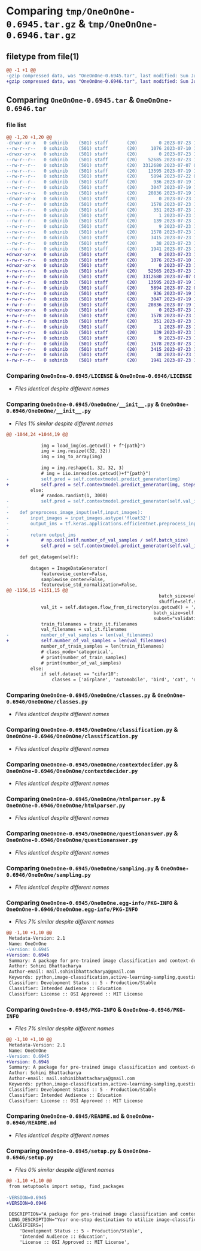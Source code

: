 # Comparing `tmp/OneOnOne-0.6945.tar.gz` & `tmp/OneOnOne-0.6946.tar.gz`

## filetype from file(1)

```diff
@@ -1 +1 @@
-gzip compressed data, was "OneOnOne-0.6945.tar", last modified: Sun Jul 23 18:46:33 2023, max compression
+gzip compressed data, was "OneOnOne-0.6946.tar", last modified: Sun Jul 23 19:15:13 2023, max compression
```

## Comparing `OneOnOne-0.6945.tar` & `OneOnOne-0.6946.tar`

### file list

```diff
@@ -1,20 +1,20 @@
-drwxr-xr-x   0 sohinib    (501) staff       (20)        0 2023-07-23 18:46:33.673183 OneOnOne-0.6945/
--rw-r--r--   0 sohinib    (501) staff       (20)     1076 2023-07-10 14:29:42.000000 OneOnOne-0.6945/LICENSE
-drwxr-xr-x   0 sohinib    (501) staff       (20)        0 2023-07-23 18:46:33.667360 OneOnOne-0.6945/OneOnOne/
--rw-r--r--   0 sohinib    (501) staff       (20)    52685 2023-07-23 18:46:21.000000 OneOnOne-0.6945/OneOnOne/__init__.py
--rw-r--r--   0 sohinib    (501) staff       (20)  3312680 2023-07-07 06:05:06.000000 OneOnOne-0.6945/OneOnOne/classes.py
--rw-r--r--   0 sohinib    (501) staff       (20)    13595 2023-07-19 15:12:53.000000 OneOnOne-0.6945/OneOnOne/classification.py
--rw-r--r--   0 sohinib    (501) staff       (20)     5894 2023-07-22 03:02:07.000000 OneOnOne-0.6945/OneOnOne/contextdecider.py
--rw-r--r--   0 sohinib    (501) staff       (20)      936 2023-07-19 15:12:54.000000 OneOnOne-0.6945/OneOnOne/htmlparser.py
--rw-r--r--   0 sohinib    (501) staff       (20)     3047 2023-07-19 17:26:04.000000 OneOnOne-0.6945/OneOnOne/questionanswer.py
--rw-r--r--   0 sohinib    (501) staff       (20)    20836 2023-07-19 15:12:54.000000 OneOnOne-0.6945/OneOnOne/sampling.py
-drwxr-xr-x   0 sohinib    (501) staff       (20)        0 2023-07-23 18:46:33.672173 OneOnOne-0.6945/OneOnOne.egg-info/
--rw-r--r--   0 sohinib    (501) staff       (20)     1578 2023-07-23 18:46:33.000000 OneOnOne-0.6945/OneOnOne.egg-info/PKG-INFO
--rw-r--r--   0 sohinib    (501) staff       (20)      351 2023-07-23 18:46:33.000000 OneOnOne-0.6945/OneOnOne.egg-info/SOURCES.txt
--rw-r--r--   0 sohinib    (501) staff       (20)        1 2023-07-23 18:46:33.000000 OneOnOne-0.6945/OneOnOne.egg-info/dependency_links.txt
--rw-r--r--   0 sohinib    (501) staff       (20)      139 2023-07-23 18:46:33.000000 OneOnOne-0.6945/OneOnOne.egg-info/requires.txt
--rw-r--r--   0 sohinib    (501) staff       (20)        9 2023-07-23 18:46:33.000000 OneOnOne-0.6945/OneOnOne.egg-info/top_level.txt
--rw-r--r--   0 sohinib    (501) staff       (20)     1578 2023-07-23 18:46:33.672706 OneOnOne-0.6945/PKG-INFO
--rw-r--r--   0 sohinib    (501) staff       (20)     3415 2023-07-23 18:35:25.000000 OneOnOne-0.6945/README.md
--rw-r--r--   0 sohinib    (501) staff       (20)       38 2023-07-23 18:46:33.673322 OneOnOne-0.6945/setup.cfg
--rw-r--r--   0 sohinib    (501) staff       (20)     1941 2023-07-23 18:46:25.000000 OneOnOne-0.6945/setup.py
+drwxr-xr-x   0 sohinib    (501) staff       (20)        0 2023-07-23 19:15:13.797438 OneOnOne-0.6946/
+-rw-r--r--   0 sohinib    (501) staff       (20)     1076 2023-07-10 14:29:42.000000 OneOnOne-0.6946/LICENSE
+drwxr-xr-x   0 sohinib    (501) staff       (20)        0 2023-07-23 19:15:13.791106 OneOnOne-0.6946/OneOnOne/
+-rw-r--r--   0 sohinib    (501) staff       (20)    52565 2023-07-23 19:15:01.000000 OneOnOne-0.6946/OneOnOne/__init__.py
+-rw-r--r--   0 sohinib    (501) staff       (20)  3312680 2023-07-07 06:05:06.000000 OneOnOne-0.6946/OneOnOne/classes.py
+-rw-r--r--   0 sohinib    (501) staff       (20)    13595 2023-07-19 15:12:53.000000 OneOnOne-0.6946/OneOnOne/classification.py
+-rw-r--r--   0 sohinib    (501) staff       (20)     5894 2023-07-22 03:02:07.000000 OneOnOne-0.6946/OneOnOne/contextdecider.py
+-rw-r--r--   0 sohinib    (501) staff       (20)      936 2023-07-19 15:12:54.000000 OneOnOne-0.6946/OneOnOne/htmlparser.py
+-rw-r--r--   0 sohinib    (501) staff       (20)     3047 2023-07-19 17:26:04.000000 OneOnOne-0.6946/OneOnOne/questionanswer.py
+-rw-r--r--   0 sohinib    (501) staff       (20)    20836 2023-07-19 15:12:54.000000 OneOnOne-0.6946/OneOnOne/sampling.py
+drwxr-xr-x   0 sohinib    (501) staff       (20)        0 2023-07-23 19:15:13.796422 OneOnOne-0.6946/OneOnOne.egg-info/
+-rw-r--r--   0 sohinib    (501) staff       (20)     1578 2023-07-23 19:15:13.000000 OneOnOne-0.6946/OneOnOne.egg-info/PKG-INFO
+-rw-r--r--   0 sohinib    (501) staff       (20)      351 2023-07-23 19:15:13.000000 OneOnOne-0.6946/OneOnOne.egg-info/SOURCES.txt
+-rw-r--r--   0 sohinib    (501) staff       (20)        1 2023-07-23 19:15:13.000000 OneOnOne-0.6946/OneOnOne.egg-info/dependency_links.txt
+-rw-r--r--   0 sohinib    (501) staff       (20)      139 2023-07-23 19:15:13.000000 OneOnOne-0.6946/OneOnOne.egg-info/requires.txt
+-rw-r--r--   0 sohinib    (501) staff       (20)        9 2023-07-23 19:15:13.000000 OneOnOne-0.6946/OneOnOne.egg-info/top_level.txt
+-rw-r--r--   0 sohinib    (501) staff       (20)     1578 2023-07-23 19:15:13.796919 OneOnOne-0.6946/PKG-INFO
+-rw-r--r--   0 sohinib    (501) staff       (20)     3415 2023-07-23 18:35:25.000000 OneOnOne-0.6946/README.md
+-rw-r--r--   0 sohinib    (501) staff       (20)       38 2023-07-23 19:15:13.797589 OneOnOne-0.6946/setup.cfg
+-rw-r--r--   0 sohinib    (501) staff       (20)     1941 2023-07-23 19:15:07.000000 OneOnOne-0.6946/setup.py
```

### Comparing `OneOnOne-0.6945/LICENSE` & `OneOnOne-0.6946/LICENSE`

 * *Files identical despite different names*

### Comparing `OneOnOne-0.6945/OneOnOne/__init__.py` & `OneOnOne-0.6946/OneOnOne/__init__.py`

 * *Files 1% similar despite different names*

```diff
@@ -1044,24 +1044,19 @@
 
             img = load_img(os.getcwd() + f"{path}")
             img = img.resize((32, 32))
             img = img_to_array(img)
 
             img = img.reshape(1, 32, 32, 3)
             # img = iio.imread(os.getcwd()+f"{path}")
-            self.pred = self.contextmodel.predict_generator(img)
+            self.pred = self.contextmodel.predict_generator(img, steps = self.batch_size)
         else:
             # random.randint(1, 3000)
-            self.pred = self.contextmodel.predict_generator(self.val_it, random.randint(1, 16))
-
-    def preprocess_image_input(self,input_images):
-        input_images = input_images.astype('float32')
-        output_ims = tf.keras.applications.efficientnet.preprocess_input(input_images)
-
-        return output_ims
+            # np.ceil(self.number_of_val_samples / self.batch_size)
+            self.pred = self.contextmodel.predict_generator(self.val_it, steps = self.batch_size)
 
     def get_datagen(self):
 
         datagen = ImageDataGenerator(
             featurewise_center=False,
             samplewise_center=False,
             featurewise_std_normalization=False,
@@ -1156,15 +1151,15 @@
                                                         batch_size=self.batch_size, subset="training",
                                                         shuffle=self.shuffle_bool,seed=random.randint(1,100))
             val_it = self.datagen.flow_from_directory(os.getcwd() + '/tiny-imagenet-200/train',
                                                       batch_size=self.batch_size,
                                                       subset="validation", shuffle=self.shuffle_bool,seed=random.randint(1,100))
             train_filenames = train_it.filenames
             val_filenames = val_it.filenames
-            number_of_val_samples = len(val_filenames)
+            self.number_of_val_samples = len(val_filenames)
             number_of_train_samples = len(train_filenames)
             # class_mode='categorical',
             # print(number_of_train_samples)
             # print(number_of_val_samples)
         else:
             if self.dataset == "cifar10":
                 classes = ['airplane', 'automobile', 'bird', 'cat', 'deer', 'dog', 'frog', 'horse', 'ship', 'truck']
```

### Comparing `OneOnOne-0.6945/OneOnOne/classes.py` & `OneOnOne-0.6946/OneOnOne/classes.py`

 * *Files identical despite different names*

### Comparing `OneOnOne-0.6945/OneOnOne/classification.py` & `OneOnOne-0.6946/OneOnOne/classification.py`

 * *Files identical despite different names*

### Comparing `OneOnOne-0.6945/OneOnOne/contextdecider.py` & `OneOnOne-0.6946/OneOnOne/contextdecider.py`

 * *Files identical despite different names*

### Comparing `OneOnOne-0.6945/OneOnOne/htmlparser.py` & `OneOnOne-0.6946/OneOnOne/htmlparser.py`

 * *Files identical despite different names*

### Comparing `OneOnOne-0.6945/OneOnOne/questionanswer.py` & `OneOnOne-0.6946/OneOnOne/questionanswer.py`

 * *Files identical despite different names*

### Comparing `OneOnOne-0.6945/OneOnOne/sampling.py` & `OneOnOne-0.6946/OneOnOne/sampling.py`

 * *Files identical despite different names*

### Comparing `OneOnOne-0.6945/OneOnOne.egg-info/PKG-INFO` & `OneOnOne-0.6946/OneOnOne.egg-info/PKG-INFO`

 * *Files 7% similar despite different names*

```diff
@@ -1,10 +1,10 @@
 Metadata-Version: 2.1
 Name: OneOnOne
-Version: 0.6945
+Version: 0.6946
 Summary: A package for pre-trained image classification and context-decider for question-answering chatbots.
 Author: Sohini Bhattacharya
 Author-email: mail.sohinibhattacharya@gmail.com
 Keywords: python,image-classification,active-learning-sampling,question-answering,pre-trained models,tiny-image-net,cifar10
 Classifier: Development Status :: 5 - Production/Stable
 Classifier: Intended Audience :: Education
 Classifier: License :: OSI Approved :: MIT License
```

### Comparing `OneOnOne-0.6945/PKG-INFO` & `OneOnOne-0.6946/PKG-INFO`

 * *Files 7% similar despite different names*

```diff
@@ -1,10 +1,10 @@
 Metadata-Version: 2.1
 Name: OneOnOne
-Version: 0.6945
+Version: 0.6946
 Summary: A package for pre-trained image classification and context-decider for question-answering chatbots.
 Author: Sohini Bhattacharya
 Author-email: mail.sohinibhattacharya@gmail.com
 Keywords: python,image-classification,active-learning-sampling,question-answering,pre-trained models,tiny-image-net,cifar10
 Classifier: Development Status :: 5 - Production/Stable
 Classifier: Intended Audience :: Education
 Classifier: License :: OSI Approved :: MIT License
```

### Comparing `OneOnOne-0.6945/README.md` & `OneOnOne-0.6946/README.md`

 * *Files identical despite different names*

### Comparing `OneOnOne-0.6945/setup.py` & `OneOnOne-0.6946/setup.py`

 * *Files 0% similar despite different names*

```diff
@@ -1,10 +1,10 @@
 from setuptools import setup, find_packages
 
-VERSION=0.6945
+VERSION=0.6946
 
 DESCRIPTION="A package for pre-trained image classification and context-decider for question-answering chatbots."
 LONG_DESCRIPTION="Your one-stop destination to utilize image-classification models with just one line of code. A library meant to simplify your life by providing you with pre-trained models like ResNet50, EfficientNetVB6, VGG19, etc. You can simply opt for training your own models from scratch by just tweaking a few values. If you want to try popular active-learning sampling methods on image classification, no need to worry! This library has got you covered. Along with that for simple-bridging and basic into NLP, we have context-deciders, HTML parsers and simple chatbot object classes, to create an interface similar to Google Lens. You input an image or item that you are curious about and you can ask one-on-one questions from the chatbot. This is made possible by using the tiny imagenet dataset. This library is being actively updated and new features are being added frequently. New datasets and pre-trained models will be updated soon. Feel free to share your feedback! I would really appreciate it!"
 CLASSIFIERS=[
     'Development Status :: 5 - Production/Stable',
     'Intended Audience :: Education',
     'License :: OSI Approved :: MIT License',
```

